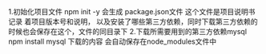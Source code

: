 1.初始化项目文件
  npm init -y 会生成 package.json文件  这个文件是项目说明书 记录 着项目版本号和说明， 以及安装了哪些第三方依赖，同时下载第三方依赖的时候也会保存在这个，文件的同目录下
2.下载所需要用到的第三方依赖mysql
    npm install mysql
    下载的内容 会自动保存在node_modules文件中
